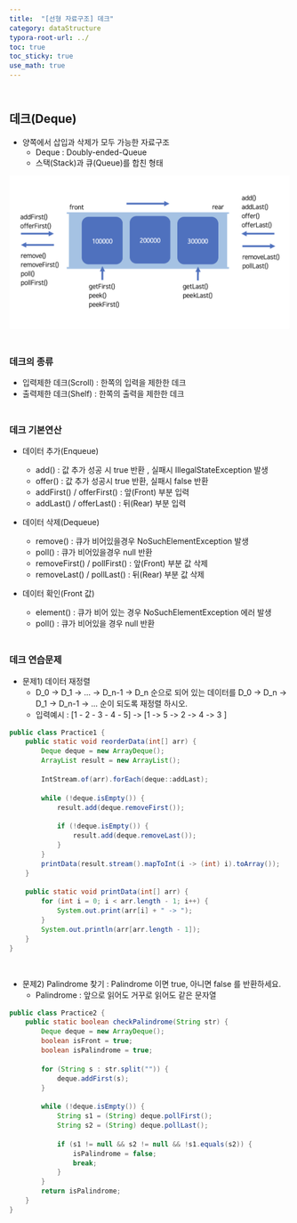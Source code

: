 ```yaml
---
title:  "[선형 자료구조] 데크"
category: dataStructure
typora-root-url: ../
toc: true
toc_sticky: true
use_math: true
---
```


## <br>데크(Deque)

- 양쪽에서 삽입과 삭제가 모두 가능한 자료구조
  - Deque : Doubly-ended-Queue
  - 스택(Stack)과 큐(Queue)를 합친 형태


<img src="/images/2023-11-17-algorithm-Deque/deq.png" alt="deq" style="zoom:67%;" />

### <br>데크의 종류

- 입력제한 데크(Scroll) : 한쪽의 입력을 제한한 데크
- 출력제한 데크(Shelf) : 한쪽의 출력을 제한한 데크



### <br>데크 기본연산

- 데이터 추가(Enqueue)
  - add() : 값 추가 성공 시 true 반환 , 실패시 IllegalStateException 발생
  - offer() : 값 추가 성공시 true 반환, 실패시 false 반환
  - addFirst() / offerFirst() : 앞(Front) 부분 입력
  - addLast() / offerLast() : 뒤(Rear) 부분 입력

- 데이터 삭제(Dequeue)
  - remove() : 큐가 비어있을경우 NoSuchElementException 발생
  - poll() : 큐가 비어있을경우 null 반환
  - removeFirst() / pollFirst() : 앞(Front) 부분 값  삭제
  - removeLast() / pollLast() : 뒤(Rear) 부분 값 삭제

- 데이터 확인(Front 값)
  - element() : 큐가 비어 있는 경우 NoSuchElementException 에러 발생
  - poll() : 큐가 비어있을 경우 null 반환



### <br>데크 연습문제

- 문제1) 데이터 재정렬
  - D_0 -> D_1 -> ... -> D_n-1 -> D_n 순으로 되어 있는 데이터를 D_0 -> D_n -> D_1 -> D_n-1 -> ... 순이 되도록 재정렬 하시오.
  - 입력예시 : [1 - 2 - 3 - 4 - 5] -> [1 -> 5 -> 2 -> 4 -> 3 ]

```java
public class Practice1 {
    public static void reorderData(int[] arr) {
        Deque deque = new ArrayDeque();
        ArrayList result = new ArrayList();

        IntStream.of(arr).forEach(deque::addLast);

        while (!deque.isEmpty()) {
            result.add(deque.removeFirst());

            if (!deque.isEmpty()) {
                result.add(deque.removeLast());
            }
        }
        printData(result.stream().mapToInt(i -> (int) i).toArray());
    }

    public static void printData(int[] arr) {
        for (int i = 0; i < arr.length - 1; i++) {
            System.out.print(arr[i] + " -> ");
        }
        System.out.println(arr[arr.length - 1]);
    }
}
```

<br>

- 문제2) Palindrome 찾기 : Palindrome 이면 true, 아니면 false 를 반환하세요.
  - Palindrome : 앞으로 읽어도 거꾸로 읽어도 같은 문자열

```java
public class Practice2 {
    public static boolean checkPalindrome(String str) {
        Deque deque = new ArrayDeque();
        boolean isFront = true;
        boolean isPalindrome = true;

        for (String s : str.split("")) {
            deque.addFirst(s);
        }

        while (!deque.isEmpty()) {
            String s1 = (String) deque.pollFirst();
            String s2 = (String) deque.pollLast();

            if (s1 != null && s2 != null && !s1.equals(s2)) {
                isPalindrome = false;
                break;
            }
        }
        return isPalindrome;
    }
}
```



